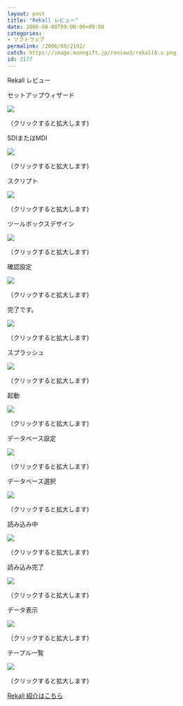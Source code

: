 ```yaml
---
layout: post
title: "Rekall レビュー"
date: 2006-08-08T09:00:00+09:00
categories:
- ソフトウェア
permalink: /2006/08/2192/
catch: https://image.moongift.jp/review3/rekall8.s.png
id: 2177
---
```

Rekall レビュー  
<!--more-->

セットアップウィザード

  

[![](https://image.moongift.jp/review3/rekall1.s.png)](https://image.moongift.jp/review3/rekall1.png)  
  
（クリックすると拡大します)

  

SDIまたはMDI

  

[![](https://image.moongift.jp/review3/rekall2.s.png)](https://image.moongift.jp/review3/rekall2.png)  
  
（クリックすると拡大します)

  

スクリプト

  

[![](https://image.moongift.jp/review3/rekall3.s.png)](https://image.moongift.jp/review3/rekall3.png)  
  
（クリックすると拡大します)

  

ツールボックスデザイン

  

[![](https://image.moongift.jp/review3/rekall4.s.png)](https://image.moongift.jp/review3/rekall4.png)  
  
（クリックすると拡大します)

  

確認設定

  

[![](https://image.moongift.jp/review3/rekall5.s.png)](https://image.moongift.jp/review3/rekall5.png)  
  
（クリックすると拡大します)

  

完了です。

  

[![](https://image.moongift.jp/review3/rekall6.s.png)](https://image.moongift.jp/review3/rekall6.png)  
  
（クリックすると拡大します)

  

スプラッシュ

  

[![](https://image.moongift.jp/review3/rekall7.s.png)](https://image.moongift.jp/review3/rekall7.png)  
  
（クリックすると拡大します)

  

起動

  

[![](https://image.moongift.jp/review3/rekall8.s.png)](https://image.moongift.jp/review3/rekall8.png)  
  
（クリックすると拡大します)

  

データベース設定

  

[![](https://image.moongift.jp/review3/rekall9.s.png)](https://image.moongift.jp/review3/rekall9.png)  
  
（クリックすると拡大します)

  

データベース選択

  

[![](https://image.moongift.jp/review3/rekall10.s.png)](https://image.moongift.jp/review3/rekall10.png)  
  
（クリックすると拡大します)

  

読み込み中

  

[![](https://image.moongift.jp/review3/rekall11.s.png)](https://image.moongift.jp/review3/rekall11.png)  
  
（クリックすると拡大します)

  

読み込み完了

  

[![](https://image.moongift.jp/review3/rekall12.s.png)](https://image.moongift.jp/review3/rekall12.png)  
  
（クリックすると拡大します)

  

データ表示

  

[![](https://image.moongift.jp/review3/rekall13.s.png)](https://image.moongift.jp/review3/rekall13.png)  
  
（クリックすると拡大します)

  

テーブル一覧

  

[![](https://image.moongift.jp/review3/rekall14.s.png)](https://image.moongift.jp/review3/rekall14.png)  
  
（クリックすると拡大します)

  

[Rekall 紹介はこちら](http://oss.moongift.jp/intro/i-2188.html)

